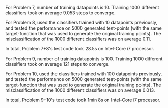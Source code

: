 For Problem 7, number of training datapoints is 10. Training 1000 different classifiers took on average 9.053 steps to converge.

For Problem 8, used the classifiers trained with 10 datapoints previously, and tested the performance on 5000 generated test-points (with the same target-function that was used to generate the original training points). The misclassification of the 1000 different classifiers was on average 0.11.

In total, Problem 7+8's test code took 28.5s on Intel-Core i7 processor.

For Problem 9, number of training datapoints is 100. Training 1000 different classifiers took on average 121 steps to converge.

For Problem 10, used the classifiers trained with 100 datapoints previously, and tested the performance on 5000 generated test-points (with the same target-function that was used to generate the original training points). The misclassification of the 1000 different classifiers was on average 0.013.

In total, Problem 9+10's test code took 1min 8s on Intel-Core i7 processor.


